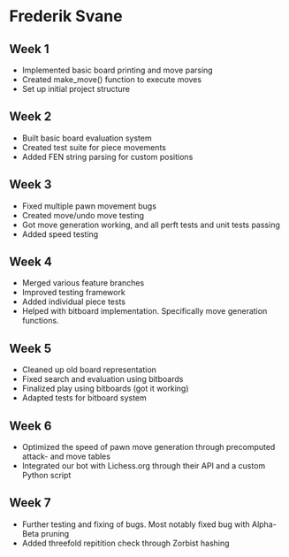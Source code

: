 # Frederik Svane

## Week 1
- Implemented basic board printing and move parsing
- Created make_move() function to execute moves
- Set up initial project structure

## Week 2
- Built basic board evaluation system 
- Created test suite for piece movements
- Added FEN string parsing for custom positions

## Week 3
- Fixed multiple pawn movement bugs
- Created move/undo move testing
- Got move generation working, and all perft tests and unit tests passing
- Added speed testing

## Week 4
- Merged various feature branches
- Improved testing framework
- Added individual piece tests
- Helped with bitboard implementation. Specifically move generation functions.

## Week 5
- Cleaned up old board representation
- Fixed search and evaluation using bitboards
- Finalized play using bitboards (got it working)
- Adapted tests for bitboard system

## Week 6
- Optimized the speed of pawn move generation through precomputed attack- and move tables
- Integrated our bot with Lichess.org through their API and a custom Python script

## Week 7
- Further testing and fixing of bugs. Most notably fixed bug with Alpha-Beta pruning
- Added threefold repitition check through Zorbist hashing